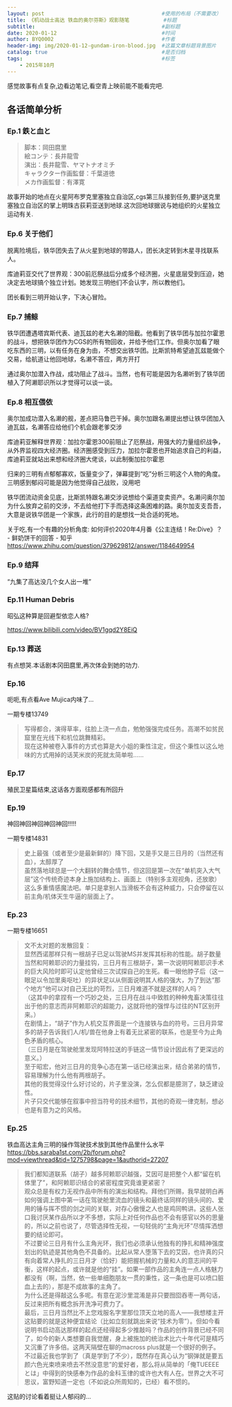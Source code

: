 ```yaml
---
layout: post                                      #使用的布局（不需要改）
title: 《机动战士高达 铁血的奥尔芬斯》观影随笔           #标题
subtitle:                                         #副标题
date: 2020-01-12                                  #时间
author: BYQ0002                                   #作者
header-img: img/2020-01-12-gundam-iron-blood.jpg  #这篇文章标题背景图片
catalog: true                                     #是否归档
tags:                                             #标签
    - 2015年10月
---
```


感觉故事有点复杂,边看边笔记,看空青上映前能不能看完吧.

## 各话简单分析

### Ep.1 鉄と血と

>脚本：岡田麿里  
絵コンテ：長井龍雪  
演出：長井龍雪、ヤマトナオミチ  
キャラクター作画監督：千葉道徳  
メカ作画監督：有澤寛

故事开始的地点在火星阿布罗克里塞独立自治区,cgs第三队接到任务,要护送克里塞独立自治区的掌上明珠古荻莉亚送到地球.这次回地球据说与她组织的火星独立运动有关.

### Ep.6 关于他们

脱离险境后，铁华团失去了从火星到地球的带路人，团长决定转到木星寻找联系人。

库迪莉亚交代了世界观：300前厄祭战后分成多个经济圈，火星底层受到压迫，她决定去地球搞个独立计划。她发现三明他们不会认字，所以教他们。

团长看到三明开始认字，下决心冒险。

### Ep.7 捕鲸

铁华团遭遇塔宾斯代表、迪瓦兹的老大名濑的阻截。他看到了铁华团与加拉尔霍恩的战斗，想把铁华团作为CGS的所有物回收，并给予他们工作。但奥尔加看了眼吃东西的三明，以有任务在身为由，不想交出铁华团。比斯凯特希望迪瓦兹能做个交易，给航道让他回地球，名濑不答应，两方开打

通过奥尔加潜入作战，成功阻止了战斗。当然，也有可能是因为名濑听到了铁华团植入了阿濑耶识所以才觉得可以谈一谈。

### Ep.8 相互偎依

奥尔加成功潜入名濑的舰，差点把马鲁巴干掉。奥尔加跟名濑提出想让铁华团加入迪瓦兹，名濑答应给他们个机会跟老爹交涉

库迪莉亚解释世界观：加拉尔霍恩300前阻止了厄祭战，用强大的力量组织战争，从外界监视四大经济圈。经济圈感受到压力，加拉尔霍恩也开始追求自己的利益，库迪莉亚就站出来想和经济圈大佬谈，以此制衡加拉尔霍恩

归来的三明有点郁郁寡欢，饭量变少了，弹幕提到“吃”分析三明这个人物的角度。三明感到郁闷可能是因为他觉得自己战败，没用吧

铁华团流动资金见底，比斯凯特跟名濑交涉说想给个渠道变卖资产。名濑问奥尔加为什么放弃之前的交涉，不去给他打下手而选择这条困难的路。奥尔加支支吾吾，大意是说铁华团是一个家族，此行的目的是想找一处合适的死地。

关于吃,有一个有趣的分析角度:
如何评价2020年4月番《公主连结！Re:Dive》？ - 鲜奶饼干的回答 - 知乎
https://www.zhihu.com/question/379629812/answer/1184649954

### Ep.9 结拜

“九集了高达没几个女人出一堆”

### Ep.11 Human Debris

昭弘这种算是回避型依恋人格?

https://www.bilibili.com/video/BV1gqd2Y8EiQ

### Ep.13 葬送

有点想哭.本话剧本冈田麿里,再次体会到她的功力.

### Ep.16

呃呃,有点看Ave Mujica内味了...

一期专楼13749  
>写得都合，演得草率，往脸上浇一点血，勉勉强强完成任务。高潮不如贫民窟里在光线下和机位跳舞精彩。  
现在这种被卷入事件的方式也算是大小姐的秉性注定，但这个秉性以这么地味的方式用掉的话芙米炭的死就太简单啦……

### Ep.17

殖民卫星篇结束,这话各方面观感都有所回升

### Ep.19

神回神回神回神回神回!!!!!

一期专楼14831
>史上最强（或者至少是最新鲜的）降下回，又是手又是三日月的（当然还有血），太醇厚了  
虽然落地球总是一个大翻转的舞会情节，但这回是第一次在“单机突入大气层”这个传统奇迹本身上施加结构上、画面上（特别多主观视角，还放歌）这么多重情感魔法吧。单只是拿别人当滑板不会有这种威力，只会停留在以前主角/机体天生牛逼的层面上了。

### Ep.23


一期专楼16651

>文不太对题的发散回复：  
显然西诺那样只有一根胡子已足以驾驶MS并发挥其标称的性能。胡子数量当然和阿赖耶识的力量挂钩，三日月有三根胡子，第一次说明阿赖耶识手术的巨大风险时即可认定他曾经三次试探自己的生死。看一眼他脖子后（这一眼足以令加里奥呕吐）的异状足以从侧面说明其人格的强大，为了到达“那个地方”他可以对自己无比的苛烈，三日月难道不就是这样的人吗？  
（这其中的拿捏有一个巧妙之处，三日月在战斗中致胜的种种鬼畜决策往往出于他的意志而非阿赖耶识的超能力，这就将他的强悍与过往的NT区别开来。）  
在剧情上，“胡子”作为人机交互界面是一个连接铁与血的符号。三日月异常多的胡子告诉我们人/机/兽在他身上有着无比紧密的联系，也是至今为止角色矛盾的核心。  
（三日月是在驾驶舱里发现阿特拉送的手链这一情节设计因此有了更深远的意义。）  
至于昭宏，他对三日月的竞争心态在第一话已经演出来，结合弟弟的情节，容易理解为什么他有两根胡子。  
其他的我觉得没什么好讨论的，片子里没演，怎么侃都是臆测了，缺乏建设性。  
片子只交代能够在叙事中担当符号的技术细节，其他的奇观一律克制，想必也是有意为之的风格。

### Ep.25

铁血高达主角三明的操作驾驶技术放到其他作品里什么水平  
https://bbs.saraba1st.com/2b/forum.php?mod=viewthread&tid=1275798&page=1&authorid=27207  
>我们都知道联系（胡子）越多阿赖耶识越强，艾因可是把整个人都“留在机体里了”，和阿赖耶识结合的紧密程度究竟谁更紧密？  
观众总是有权力无视作品中所有的演出和结构。拜他们所赐，我早就明白再如何强调上图中第一话在驾驶舱里流血的镜头和最终话同样的镜头间的、爱用的锤与挥不惯的剑之间的关联，对存心傲慢之人也是鸡同鸭讲。这些人张口我讨厌某作品所以才不多想，实际上对任何作品也不会有感官以外的思量的，所以之前也说了，尽管选择性无视，一句轻佻的“主角光环”尽情挥洒想要的结论即可。  
不过要论三日月有什么主角光环，我们也必须承认他独有的挣扎和精神强度划出的轨迹是其他角色不具备的。比起从常人堕落下去的艾因，也许真的只有向着常人挣扎的三日月才（恰好）能把握机械的力量和人的意志间的平衡，这样的起点，或许就是他的“挂”。如果一部作品的主角连一点人格魅力都没有（啊，当然，依一些单细胞朋友一贯的秉性，这一条也是可以喷口脏血上去的），那是不成故事的主角了。  
为什么还是得敲这么多呢。有意在泥沙里混淆是非只要囫囵吞枣一两句话，反过来把所有概念拆开洗净可费力了。  
最后，三日月当然比不上您戏服名字里那位顶天立地的高人——我想楼主开这贴要的就是这种便宜结论（比如立刻就跳出来说“技术为零”）。但如今看说明书启动高达那样的起点还经得起多少推敲吗？作品的创作背景已经不同了，如今的新人类想要自我觉醒，身上被施加的统治术比六十年代可是精巧又沉重了许多倍。这两天隔壁在聊的macross plus就是一个很好的例子。  
不过最近我也学到了（真是学到了不少），既然存在真心认为“钢弹就是要五颜六色光束喷来喷去不然没意思”的爱好者，那么将从简单的「俺TUEEEEとは」中得到的快感奉为作品的金科玉律的或许也大有人在。世界之大不可思议，富野知道一定也（不如说众所周知的，已经）看不惯的。

这贴的讨论看着挺让人郁闷的...